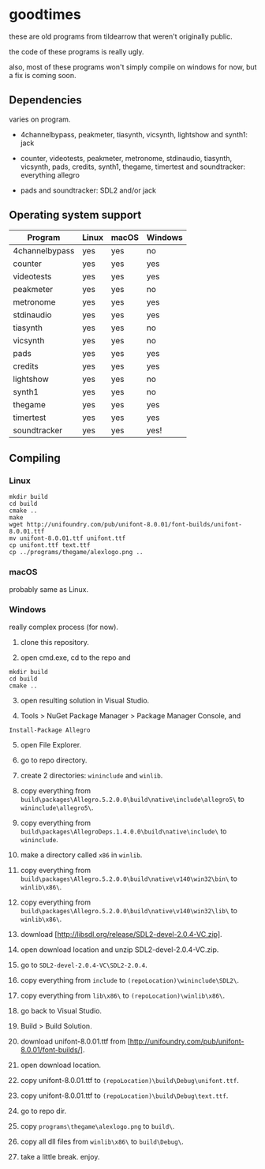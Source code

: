 # goodtimes
these are old programs from tildearrow that weren't originally public.

the code of these programs is really ugly.

also, most of these programs won't simply compile on windows for now, but a fix is coming soon.

## Dependencies

varies on program.

- 4channelbypass, peakmeter, tiasynth, vicsynth, lightshow and synth1: jack

- counter, videotests, peakmeter, metronome, stdinaudio, tiasynth, vicsynth, pads, credits, synth1, thegame, timertest and soundtracker: everything allegro

- pads and soundtracker: SDL2 and/or jack

## Operating system support

 Program        | Linux | macOS | Windows
----------------|-------|-------|---------
 4channelbypass |  yes  |  yes  |   no
 counter        |  yes  |  yes  |   yes
 videotests     |  yes  |  yes  |   yes
 peakmeter      |  yes  |  yes  |   no
 metronome      |  yes  |  yes  |   yes
 stdinaudio     |  yes  |  yes  |   yes
 tiasynth       |  yes  |  yes  |   no
 vicsynth       |  yes  |  yes  |   no
 pads           |  yes  |  yes  |   yes
 credits        |  yes  |  yes  |   yes
 lightshow      |  yes  |  yes  |   no
 synth1         |  yes  |  yes  |   no
 thegame        |  yes  |  yes  |   yes
 timertest      |  yes  |  yes  |   yes
 soundtracker   |  yes  |  yes  |   yes!

## Compiling

### Linux

```
mkdir build
cd build
cmake ..
make
wget http://unifoundry.com/pub/unifont-8.0.01/font-builds/unifont-8.0.01.ttf
mv unifont-8.0.01.ttf unifont.ttf
cp unifont.ttf text.ttf
cp ../programs/thegame/alexlogo.png ..
```

### macOS

probably same as Linux.

### Windows

really complex process (for now).

1. clone this repository.

2. open cmd.exe, cd to the repo and

```
mkdir build
cd build
cmake ..
```

3. open resulting solution in Visual Studio.

4. Tools > NuGet Package Manager > Package Manager Console, and

```
Install-Package Allegro
```

5. open File Explorer.

6. go to repo directory.

7. create 2 directories: `wininclude` and `winlib`.

8. copy everything from `build\packages\Allegro.5.2.0.0\build\native\include\allegro5\` to `wininclude\allegro5\`.

9. copy everything from `build\packages\AllegroDeps.1.4.0.0\build\native\include\` to `wininclude`.

10. make a directory called `x86` in `winlib`.

11. copy everything from `build\packages\Allegro.5.2.0.0\build\native\v140\win32\bin\` to `winlib\x86\`.

11. copy everything from `build\packages\Allegro.5.2.0.0\build\native\v140\win32\lib\` to `winlib\x86\`.

12. download [http://libsdl.org/release/SDL2-devel-2.0.4-VC.zip].

13. open download location and unzip SDL2-devel-2.0.4-VC.zip.

14. go to `SDL2-devel-2.0.4-VC\SDL2-2.0.4`.

15. copy everything from `include` to `(repoLocation)\wininclude\SDL2\`.

16. copy everything from `lib\x86\` to `(repoLocation)\winlib\x86\`.

17. go back to Visual Studio.

18. Build > Build Solution.

19. download unifont-8.0.01.ttf from [http://unifoundry.com/pub/unifont-8.0.01/font-builds/].

20. open download location.

21. copy unifont-8.0.01.ttf to `(repoLocation)\build\Debug\unifont.ttf`.

22. copy unifont-8.0.01.ttf to `(repoLocation)\build\Debug\text.ttf`.

23. go to repo dir.

24. copy `programs\thegame\alexlogo.png` to `build\`.

25. copy all dll files from `winlib\x86\` to `build\Debug\`.

999. take a little break. enjoy.
